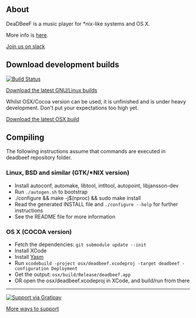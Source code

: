 ## About

DeaDBeeF is a music player for \*nix-like systems and OS X.

More info is [here](http://deadbeef.sf.net).

[Join us on slack](https://deadbeef-slack.herokuapp.com)

## Download development builds

[![Build Status](https://travis-ci.org/Alexey-Yakovenko/deadbeef.svg?branch=master)](https://travis-ci.org/Alexey-Yakovenko/deadbeef)

[Download the latest GNU/Linux builds](https://sourceforge.net/projects/deadbeef/files/travis/linux/)

Whilst OSX/Cocoa version can be used, it is unfinished and is under heavy development. Don't put your expectations too high yet.

[Download the latest OSX build](https://sourceforge.net/projects/deadbeef/files/travis/osx/)

## Compiling

The following instructions assume that commands are executed in deadbeef repository folder.

### Linux, BSD and similar (GTK/*NIX version)

* Install autoconf, automake, libtool, intltool, autopoint, libjansson-dev
* Run ```./autogen.sh``` to bootstrap
* ./configure && make -j$(nproc) && sudo make install
* Read the generated INSTALL file and ```./configure --help``` for further instructions
* See the README file for more information

### OS X (COCOA version)

* Fetch the dependencies: ```git submodule update --init```
* Install XCode
* Install [Yasm](http://rudix.org/packages/yasm.html)
* Run ```xcodebuild -project osx/deadbeef.xcodeproj -target deadbeef -configuration Deployment```
* Get the output: ```osx/build/Release/deadbeef.app```
* OR open the osx/deadbeef.xcodeproj in XCode, and build/run from there

----

[![Support via Gratipay](https://cdn.rawgit.com/gratipay/gratipay-badge/2.3.0/dist/gratipay.png)](https://gratipay.com/deadbeef/)

[More ways to support](http://deadbeef.sourceforge.net/support.html)

